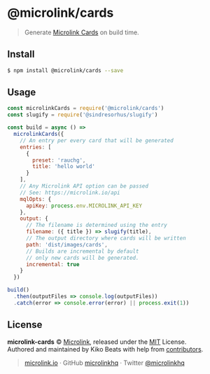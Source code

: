 # @microlink/cards

> Generate [Microlink Cards](https://cards.microlink.io) on build time.

## Install

```bash
$ npm install @microlink/cards --save
```

## Usage

```js
const microlinkCards = require('@microlink/cards')
const slugify = require('@sindresorhus/slugify')

const build = async () =>
  microlinkCards({
    // An entry per every card that will be generated
    entries: [
      {
        preset: 'rauchg',
        title: 'hello world'
      }
    ],
    // Any Microlink API option can be passed
    // See: https://microlink.io/api
    mqlOpts: {
      apiKey: process.env.MICROLINK_API_KEY
    },
    output: {
      // The filename is determined using the entry
      filename: ({ title }) => slugify(title),
      // The output directory where cards will be written
      path: 'dist/images/cards',
      // Builds are incremental by default
      // only new cards will be generated.
      incremental: true
    }
  })

build()
  .then(outputFiles => console.log(outputFiles))
  .catch(error => console.error(error) || process.exit(1))
```

## License

**microlink-cards** © [Microlink](https://microlink.io), released under the [MIT](https://github.com/microlinkhq/cards/blob/master/LICENSE.md) License.<br>
Authored and maintained by Kiko Beats with help from [contributors](https://github.com/microlinkhq/cards/contributors).

> [microlink.io](https://microlink.io) · GitHub [microlinkhq](https://github.com/microlinkhq) · Twitter [@microlinkhq](https://twitter.com/microlinkhq)
